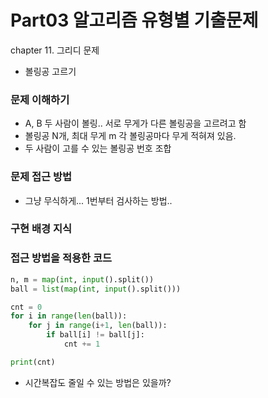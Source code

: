 # Part03 알고리즘 유형별 기출문제
chapter 11. 그리디 문제
- 볼링공 고르기

### 문제 이해하기
- A, B 두 사람이 볼링.. 서로 무게가 다른 볼링공을 고르려고 함
- 볼링공 N개, 최대 무게 m 각 볼링공마다 무게 적혀져 있음.
- 두 사람이 고를 수 있는 볼링공 번호 조합

### 문제 접근 방법
- 그냥 무식하게... 1번부터 검사하는 방법..

### 구현 배경 지식


### 접근 방법을 적용한 코드
```python
n, m = map(int, input().split())
ball = list(map(int, input().split()))

cnt = 0
for i in range(len(ball)):
    for j in range(i+1, len(ball)):
        if ball[i] != ball[j]:
            cnt += 1

print(cnt)

```
- 시간복잡도 줄일 수 있는 방법은 있을까?
